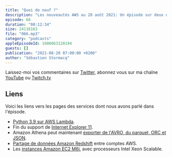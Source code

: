 ```yaml
---
title: "Quoi de neuf ?"
description: "Les nouveautés AWS au 20 août 2021: Un épisode sur deux du podcast est consacré à une brève revue des principales nouveautés AWS.  Cette semaine, nous parlons de l'arrivée de Python 3.9 sur AWS Lambda, de la fin de support de IE 11, de partage de données pour Amazon Redshift ou Amazon Athena, de transcription de conversation avec Amazon Transcribe et enfin de nouvelles instances EC2, avec les processeurs Intel Xeon Scalable."
episode: 66
duration: "00:12:34"
size: 24116163
file: "066.mp3"
category: "podcasts"
appleEpisodeId: 1000663120194
guests: []
publication: "2021-08-20 07:00:00 +0200"
author: "Sébastien Stormacq"
---
```


Laissez-moi vos commentaires sur [Twitter](https://twitter.com/sebsto), abonnez vous sur ma chaîne [YouTube](https://www.youtube.com/sebsto) ou [Twitch.tv](https://www.twitch.tv/sebAWS)

## Liens

Voici les liens vers les pages des services dont nous avons parlé dans l'épisode.

- [Python 3.9 sur AWS Lambda](https://aws.amazon.com/es/blogs/compute/python-3-9-runtime-now-available-in-aws-lambda/).
- Fin du support de [Internet Explorer 11](https://aws.amazon.com/blogs/aws/heads-up-aws-support-for-internet-explorer-11-is-ending/).
- Amazon Athena peut maintenant [exporter de l'AVRO, du parquet, ORC et JSON](https://aws.amazon.com/about-aws/whats-new/2021/08/athena-can-write-query-results-parquet-avro-orc-json-formats/?nc1=h_ls).
- [Partage de données Amazon Redshift](https://aws.amazon.com/blogs/aws/cross-account-data-sharing-for-amazon-redshift/) entre comptes AWS.
- Les [instances Amazon EC2 M6i](https://aws.amazon.com/blogs/aws/new-amazon-ec2-m6i-instances-powered-by-the-latest-generation-intel-xeon-scalable-processors/), avec processeurs Intel Xeon Scalable.